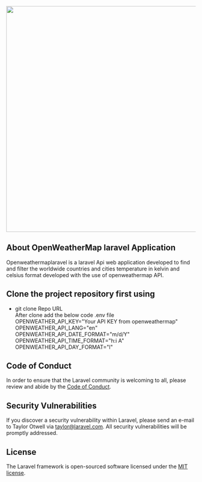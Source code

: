 <p align="center"><a href="https://laravel.com" target="_blank"><img src="https://user-images.githubusercontent.com/7541457/146671120-d40b0742-072d-4581-9076-352c1af66fae.png" width="600"></a></p>


## About OpenWeatherMap laravel Application

Openweathermaplaravel is a laravel Api web application developed to find and filter the worldwide countries and cities temperature in kelvin and celsius format developed with the use of openweathermap API.

##  Clone the project repository first using </br>
-  git clone Repo URL </br>
After clone add the below code .env file </br>
OPENWEATHER_API_KEY="Your API KEY from openweathermap" </br>
OPENWEATHER_API_LANG="en" </br>
OPENWEATHER_API_DATE_FORMAT="m/d/Y" </br>
OPENWEATHER_API_TIME_FORMAT="h:i A" </br>
OPENWEATHER_API_DAY_FORMAT="l" </br>


## Code of Conduct

In order to ensure that the Laravel community is welcoming to all, please review and abide by the [Code of Conduct](https://laravel.com/docs/contributions#code-of-conduct).

## Security Vulnerabilities

If you discover a security vulnerability within Laravel, please send an e-mail to Taylor Otwell via [taylor@laravel.com](mailto:taylor@laravel.com). All security vulnerabilities will be promptly addressed.

## License

The Laravel framework is open-sourced software licensed under the [MIT license](https://opensource.org/licenses/MIT).
